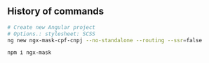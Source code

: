 ## History of commands

```bash
# Create new Angular project
# Options.: stylesheet: SCSS
ng new ngx-mask-cpf-cnpj --no-standalone --routing --ssr=false

npm i ngx-mask
```
